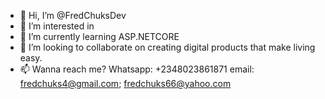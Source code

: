 - 👋 Hi, I’m @FredChuksDev
- 👀 I’m interested in 
- 🌱 I’m currently learning ASP.NETCORE
- 💞️ I’m looking to collaborate on creating digital products that make living easy.
- 📫 Wanna reach me? Whatsapp: +2348023861871
email: fredchuks4@gmail.com; fredchuks66@yahoo.com 

<!---
FredChuksDev/FredChuksDev is a ✨ special ✨ repository because its `README.md` (this file) appears on your GitHub profile.
You can click the Preview link to take a look at your changes.
--->
